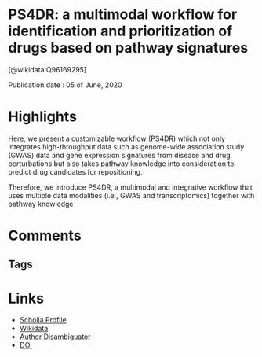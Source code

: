 
PS4DR: a multimodal workflow for identification and prioritization of drugs based on pathway signatures
=======================================================================================================
  
  [@wikidata:Q96169295]  
  
Publication date : 05 of June, 2020  

# Highlights

Here, we present a customizable workflow (PS4DR) which not only
integrates high-throughput data such as genome-wide association study (GWAS)
data and gene expression signatures from disease and drug perturbations but also
takes pathway knowledge into consideration to predict drug candidates for
repositioning. 

Therefore, we introduce PS4DR, a multimodal and integrative workflow that uses multiple data modalities (i.e., GWAS and transcriptomics)
together with pathway knowledge

# Comments

## Tags

# Links
  
 * [Scholia Profile](https://scholia.toolforge.org/work/Q96169295)  
 * [Wikidata](https://www.wikidata.org/wiki/Q96169295)  
 * [Author Disambiguator](https://author-disambiguator.toolforge.org/work_item_oauth.php?id=Q96169295&batch_id=&match=1&author_list_id=&doit=Get+author+links+for+work)  
 * [DOI](https://doi.org/10.1186/S12859-020-03568-5)  
